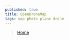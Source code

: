 ```yaml
---
published: true
title: OpenDroneMap
tags: map photo plane drone
---
```

> [Home](https://news.ycombinator.com/item?id=32094603)

